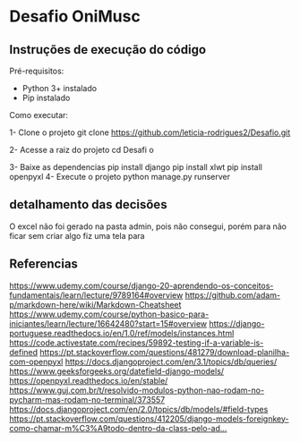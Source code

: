# Desafio OniMusc

## Instruções de execução do código

Pré-requisitos:
- Python 3+ instalado
- Pip instalado

Como executar:

1- Clone o projeto
	git clone https://github.com/leticia-rodrigues2/Desafio.git
	
2- Acesse a raiz do projeto
	cd Desafi
	o

3- Baixe as dependencias
	pip install django
	pip install xlwt
	pip install openpyxl
4- Execute o projeto
	python manage.py runserver
## detalhamento das decisões
O excel não foi gerado na pasta admin, pois não consegui, porém para não ficar sem criar algo fiz uma tela para

## Referencias 
https://www.udemy.com/course/django-20-aprendendo-os-conceitos-fundamentais/learn/lecture/9789164#overview
https://github.com/adam-p/markdown-here/wiki/Markdown-Cheatsheet
https://www.udemy.com/course/python-basico-para-iniciantes/learn/lecture/16642480?start=15#overview
https://django-portuguese.readthedocs.io/en/1.0/ref/models/instances.html
https://code.activestate.com/recipes/59892-testing-if-a-variable-is-defined
https://pt.stackoverflow.com/questions/481279/download-planilha-com-openpyxl
https://docs.djangoproject.com/en/3.1/topics/db/queries/
https://www.geeksforgeeks.org/datefield-django-models/
https://openpyxl.readthedocs.io/en/stable/
https://www.guj.com.br/t/resolvido-modulos-python-nao-rodam-no-pycharm-mas-rodam-no-terminal/373557
https://docs.djangoproject.com/en/2.0/topics/db/models/#field-types
https://pt.stackoverflow.com/questions/412205/django-models-foreignkey-como-chamar-m%C3%A9todo-dentro-da-class-pelo-ad…
